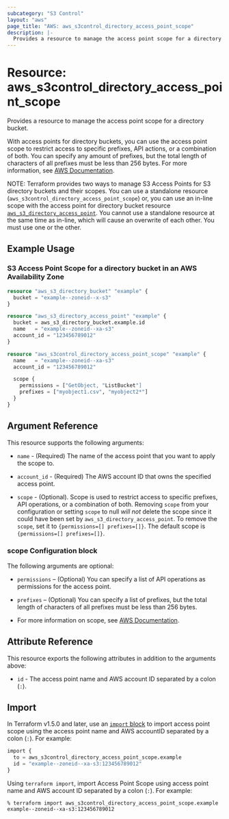 ```yaml
---
subcategory: "S3 Control"
layout: "aws"
page_title: "AWS: aws_s3control_directory_access_point_scope"
description: |-
  Provides a resource to manage the access point scope for a directory bucket.
---
```


# Resource: aws_s3control_directory_access_point_scope

Provides a resource to manage the access point scope for a directory bucket.

With access points for directory buckets, you can use the access point scope to restrict access to specific prefixes, API actions, or a combination of both. You can specify any amount of prefixes, but the total length of characters of all prefixes must be less than 256 bytes. For more information, see [AWS Documentation](https://docs.aws.amazon.com/AmazonS3/latest/userguide/access-points-directory-buckets-manage-scope.html).

NOTE: Terraform provides two ways to manage S3 Access Points for S3 directory buckets and their scopes. You can use a standalone resource (`aws_s3control_directory_access_point_scope`) or, you can use an in-line scope with the access point for directory bucket resource [`aws_s3_directory_access_point`](aws_s3_directory_access_point.html). You cannot use a standalone resource at the same time as in-line, which will cause an overwrite of each other. You must use one or the other.

## Example Usage

### S3 Access Point Scope for a directory bucket in an AWS Availability Zone

```terraform
resource "aws_s3_directory_bucket" "example" {
  bucket = "example--zoneid--x-s3"
}

resource "aws_s3_directory_access_point" "example" {
  bucket = aws_s3_directory_bucket.example.id
  name   = "example--zoneid--xa-s3"
  account_id = "123456789012"
}

resource "aws_s3control_directory_access_point_scope" "example" {
  name   = "example--zoneid--xa-s3"
  account_id = "123456789012"

  scope {
    permissions = ["GetObject, "ListBucket"]
    prefixes = ["myobject1.csv", "myobject2*"]
  }
}
```

## Argument Reference

This resource supports the following arguments:

* `name` - (Required) The name of the access point that you want to apply the scope to.

* `account_id` - (Required) The AWS account ID that owns the specified access point.

* `scope` - (Optional). Scope is used to restrict access to specific prefixes, API operations, or a combination of both. Removing `scope` from your configuration or setting `scope` to null _will not_ delete the scope since it could have been set by `aws_s3_directory_access_point`. To remove the `scope`, set it to `{permissions=[] prefixes=[]}`. The default scope is `{permissions=[] prefixes=[]}`.

### scope Configuration block
The following arguments are optional:

* `permissions` – (Optional) You can specify a list of API operations as permissions for the access point.

* `prefixes` – (Optional) You can specify a list of prefixes, but the total length of characters of all prefixes must be less than 256 bytes. 

* For more information on scope, see [AWS Documentation](https://docs.aws.amazon.com/AmazonS3/latest/userguide/access-points-directory-buckets-manage-scope.html).

## Attribute Reference

This resource exports the following attributes in addition to the arguments above:
* `id` - The access point name and AWS account ID separated by a colon (`:`).

## Import

In Terraform v1.5.0 and later, use an [`import` block](https://developer.hashicorp.com/terraform/language/import) to import access point scope using the access point name and AWS accountID separated by a colon (`:`). For example:

```terraform
import {
  to = aws_s3control_directory_access_point_scope.example
  id = "example--zoneid--xa-s3:123456789012"
}
```

Using `terraform import`, import Access Point Scope using access point name and AWS account ID separated by a colon (`:`). For example:

```console
% terraform import aws_s3control_directory_access_point_scope.example example--zoneid--xa-s3:123456789012
```